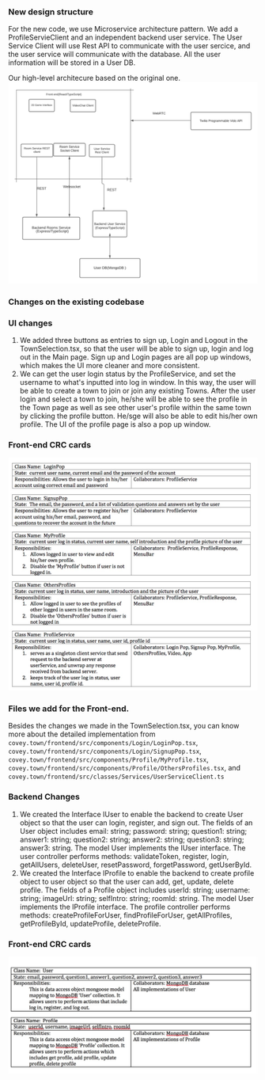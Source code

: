 ### New design structure

For the new code, we use Microservice architecture pattern. We add a ProfileServieClient and an independent backend user service. The User Service Client will use Rest API to communicate with the user sercice, and the user service will communicate with the database. All the user information will be stored in a User DB.

Our high-level architecure based on the original one.
![Our Covey.Town Architecture](docs/High-level-design.png)

### Changes on the existing codebase

### UI changes

1. We added three buttons as entries to sign up, Login and Logout in the TownSelection.tsx, so that the user will be able to sign up, login and log out in the Main page. Sign up and Login pages are all pop up windows, which makes the UI more cleaner and more consistent.
2. We can get the user login status by the ProfileService, and set the username to what's inputted into log in window. In this way, the user will be able to create a town to join or join any existing Towns.
   After the user login and select a town to join, he/she will be able to see the profile in the Town page as well as see other user's profile within the same town by clicking the profile button. He/sge will also be able to edit his/her own profile. The UI of the profile page is also a pop up window.

### Front-end CRC cards

![Our Front-end components CRC cards](docs/Front-end-ComponentsCRCCARD.png)

### Files we add for the Front-end.

Besides the changes we made in the TownSelection.tsx, you can know more about the detailed implementation from `covey.town/frontend/src/components/Login/LoginPop.tsx`, `covey.town/frontend/src/components/Login/SignupPop.tsx`, `covey.town/frontend/src/components/Profile/MyProfile.tsx`, `covey.town/frontend/src/components/Profile/OthersProfiles.tsx`, and `covey.town/frontend/src/classes/Services/UserServiceClient.ts`

### Backend Changes

1. We created the Interface IUser to enable the backend to create User object so that the user can login, register, and sign out. The fields of an User object includes email: string; password: string; question1: string; answer1: string; question2: string; answer2: string; question3: string; answer3: string. The model User implements the IUser interface. The user controller performs methods: validateToken, register, login, getAllUsers, deleteUser, resetPassword, forgetPassword, getUserById.
2. We created the Interface IProfile to enable the backend to create profile object to user object so that the user can add, get, update, delete profile. The fields of a Profile object includes userId: string; username: string; imageUrl: string; selfIntro: string; roomId: string. The model User implements the IProfile interface. The profile controller performs methods: createProfileForUser, findProfileForUser, getAllProfiles, getProfileById, updateProfile, deleteProfile.

### Front-end CRC cards

![Our back-end components CRC cards](docs/back-end.png)
